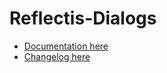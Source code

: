 # Reflectis-Dialogs

- [Documentation here](Documentation~/index.md)
- [Changelog here](CHANGELOG.md)